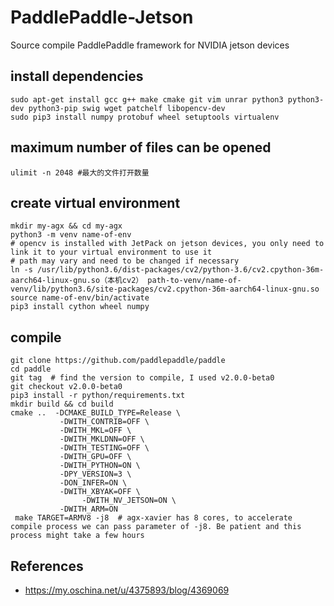 # PaddlePaddle-Jetson
Source compile PaddlePaddle framework for NVIDIA jetson devices


## install dependencies
```
sudo apt-get install gcc g++ make cmake git vim unrar python3 python3-dev python3-pip swig wget patchelf libopencv-dev
sudo pip3 install numpy protobuf wheel setuptools virtualenv
```

## maximum number of files can be opened
```
ulimit -n 2048 #最大的文件打开数量
```

## create virtual environment
```
mkdir my-agx && cd my-agx
python3 -m venv name-of-env 
# opencv is installed with JetPack on jetson devices, you only need to link it to your virtual environment to use it
# path may vary and need to be changed if necessary
ln -s /usr/lib/python3.6/dist-packages/cv2/python-3.6/cv2.cpython-36m-aarch64-linux-gnu.so（本机cv2） path-to-venv/name-of-venv/lib/python3.6/site-packages/cv2.cpython-36m-aarch64-linux-gnu.so 
source name-of-env/bin/activate
pip3 install cython wheel numpy
```

## compile
```
git clone https://github.com/paddlepaddle/paddle
cd paddle
git tag  # find the version to compile, I used v2.0.0-beta0
git checkout v2.0.0-beta0
pip3 install -r python/requirements.txt
mkdir build && cd build
cmake ..  -DCMAKE_BUILD_TYPE=Release \
           -DWITH_CONTRIB=OFF \
           -DWITH_MKL=OFF \
           -DWITH_MKLDNN=OFF \
           -DWITH_TESTING=OFF \
           -DWITH_GPU=OFF \
           -DWITH_PYTHON=ON \
           -DPY_VERSION=3 \
           -DON_INFER=ON \
           -DWITH_XBYAK=OFF \
	            -DWITH_NV_JETSON=ON \
           -DWITH_ARM=ON
 make TARGET=ARMV8 -j8  # agx-xavier has 8 cores, to accelerate compile process we can pass parameter of -j8. Be patient and this process might take a few hours
```


## References
- https://my.oschina.net/u/4375893/blog/4369069
